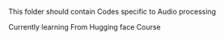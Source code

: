 This folder should contain Codes specific to Audio processing

Currently learning From Hugging face Course
